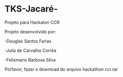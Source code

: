 # TKS-Jacaré-
Projeto para Hackaton CCR

Projeto desenvolvido por:

-Douglas Santos Farias

-Julia de Carvalho Corrêa

-Felismario Barbosa Silva



Porfavor, fazer o download do arquivo hackathon ccr.rar
